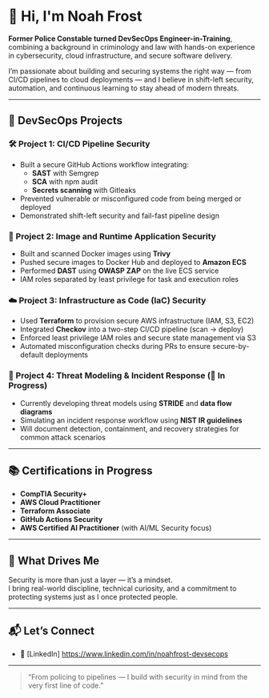# 👋 Hi, I'm Noah Frost

**Former Police Constable turned DevSecOps Engineer-in-Training**, combining a background in criminology and law with hands-on experience in cybersecurity, cloud infrastructure, and secure software delivery.

I’m passionate about building and securing systems the right way — from CI/CD pipelines to cloud deployments — and I believe in shift-left security, automation, and continuous learning to stay ahead of modern threats.

---

## 🔐 DevSecOps Projects

### 🛠️ Project 1: CI/CD Pipeline Security
- Built a secure GitHub Actions workflow integrating:
  - **SAST** with Semgrep  
  - **SCA** with npm audit  
  - **Secrets scanning** with Gitleaks  
- Prevented vulnerable or misconfigured code from being merged or deployed  
- Demonstrated shift-left security and fail-fast pipeline design

### 🐳 Project 2: Image and Runtime Application Security
- Built and scanned Docker images using **Trivy**
- Pushed secure images to Docker Hub and deployed to **Amazon ECS**
- Performed **DAST** using **OWASP ZAP** on the live ECS service
- IAM roles separated by least privilege for task and execution roles

### ☁️ Project 3: Infrastructure as Code (IaC) Security
- Used **Terraform** to provision secure AWS infrastructure (IAM, S3, EC2)
- Integrated **Checkov** into a two-step CI/CD pipeline (scan → deploy)
- Enforced least privilege IAM roles and secure state management via S3
- Automated misconfiguration checks during PRs to ensure secure-by-default deployments

### 🧠 Project 4: Threat Modeling & Incident Response (🚧 In Progress)
- Currently developing threat models using **STRIDE** and **data flow diagrams**
- Simulating an incident response workflow using **NIST IR guidelines**
- Will document detection, containment, and recovery strategies for common attack scenarios

---

## 📚 Certifications in Progress

- **CompTIA Security+**  
- **AWS Cloud Practitioner**  
- **Terraform Associate**  
- **GitHub Actions Security**  
- **AWS Certified AI Practitioner** (with AI/ML Security focus)

---

## 🚀 What Drives Me

Security is more than just a layer — it’s a mindset.  
I bring real-world discipline, technical curiosity, and a commitment to protecting systems just as I once protected people.

---

## 📬 Let’s Connect

- 🔗 [LinkedIn] https://www.linkedin.com/in/noahfrost-devsecops  

---

> “From policing to pipelines — I build with security in mind from the very first line of code.”
